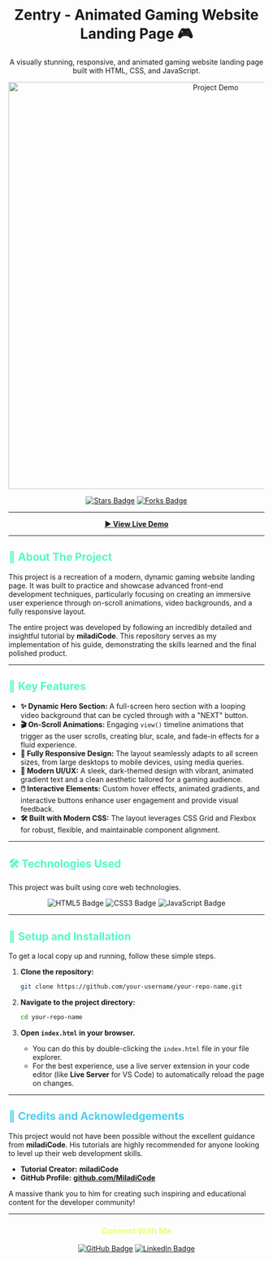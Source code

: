 <div align="center">

# Zentry - Animated Gaming Website Landing Page 🎮

<p align="center">
  A visually stunning, responsive, and animated gaming website landing page built with HTML, CSS, and JavaScript.
</p>

<!-- Optional: Add a screenshot or GIF of your project here -->
<img src="https://i.imgur.com/your-project-image.gif" alt="Project Demo" width="800"/> 
<!-- Replace the src with a link to your own screenshot or GIF -->

<br>

<p align="center">
  <a href="https://github.com/Mr-Shoez/Stunning-gaming-website/stargazers"><img src="https://img.shields.io/github/stars/Mr-Shoez/Stunning-gaming-website?style=for-the-badge&color=yellow&labelColor=101010" alt="Stars Badge"/></a>
  <a href="https://github.com/Mr-Shoez/Stunning-gaming-website/network/members"><img src="https://img.shields.io/github/forks/Mr-Shoez/Stunning-gaming-website?style=for-the-badge&color=yellow&labelColor=101010" alt="Forks Badge"/></a>
</p>

</div>

---

<div align="center">

**[► View Live Demo](https://mr-shoez.github.io/Stunning-gaming-website/)** 
<!-- Replace with your live deployment link -->

</div>

---

## <font color="#53f8c9">🌟 About The Project</font>

This project is a recreation of a modern, dynamic gaming website landing page. It was built to practice and showcase advanced front-end development techniques, particularly focusing on creating an immersive user experience through on-scroll animations, video backgrounds, and a fully responsive layout.

The entire project was developed by following an incredibly detailed and insightful tutorial by **miladiCode**. This repository serves as my implementation of his guide, demonstrating the skills learned and the final polished product.

---

## <font color="#53f8c9">🚀 Key Features</font>

*   **✨ Dynamic Hero Section:** A full-screen hero section with a looping video background that can be cycled through with a "NEXT" button.
*   **🎬 On-Scroll Animations:** Engaging `view()` timeline animations that trigger as the user scrolls, creating blur, scale, and fade-in effects for a fluid experience.
*   **📱 Fully Responsive Design:** The layout seamlessly adapts to all screen sizes, from large desktops to mobile devices, using media queries.
*   **🎨 Modern UI/UX:** A sleek, dark-themed design with vibrant, animated gradient text and a clean aesthetic tailored for a gaming audience.
*   **🖱️ Interactive Elements:** Custom hover effects, animated gradients, and interactive buttons enhance user engagement and provide visual feedback.
*   **🛠️ Built with Modern CSS:** The layout leverages CSS Grid and Flexbox for robust, flexible, and maintainable component alignment.

---

## <font color="#53f8c9">🛠️ Technologies Used</font>

This project was built using core web technologies.

<p align="center">
  <img src="https://img.shields.io/badge/HTML5-E34F26?style=for-the-badge&logo=html5&logoColor=white" alt="HTML5 Badge"/>
  <img src="https://img.shields.io/badge/CSS3-1572B6?style=for-the-badge&logo=css3&logoColor=white" alt="CSS3 Badge"/>
  <img src="https://img.shields.io/badge/JavaScript-F7DF1E?style=for-the-badge&logo=javascript&logoColor=black" alt="JavaScript Badge"/>
</p>

---

## <font color="#53f8c9">🔧 Setup and Installation</font>

To get a local copy up and running, follow these simple steps.

1.  **Clone the repository:**
    ```sh
    git clone https://github.com/your-username/your-repo-name.git
    ```

2.  **Navigate to the project directory:**
    ```sh
    cd your-repo-name
    ```

3.  **Open `index.html` in your browser.**
    *   You can do this by double-clicking the `index.html` file in your file explorer.
    *   For the best experience, use a live server extension in your code editor (like **Live Server** for VS Code) to automatically reload the page on changes.

---

## <font color="#4acfee">🙏 Credits and Acknowledgements</font>

This project would not have been possible without the excellent guidance from **miladiCode**. His tutorials are highly recommended for anyone looking to level up their web development skills.

*   **Tutorial Creator:** **miladiCode**
*   **GitHub Profile:** **[github.com/MiladiCode](https://github.com/MiladiCode)**


A massive thank you to him for creating such inspiring and educational content for the developer community!

---

<div align="center">
    <h3><font color="#edff66">Connect With Me</font></h3>
    <p>
        <a href="https://github.com/Mr-Shoez" target="_blank"><img src="https://img.shields.io/badge/GitHub-100000?style=for-the-badge&logo=github&logoColor=white" alt="GitHub Badge"/></a>
        <a href="https://linkedin.com/in/mosa-moleleki" target="_blank"><img src="https://img.shields.io/badge/LinkedIn-0077B5?style=for-the-badge&logo=linkedin&logoColor=white" alt="LinkedIn Badge"/></a>

    
</div>
